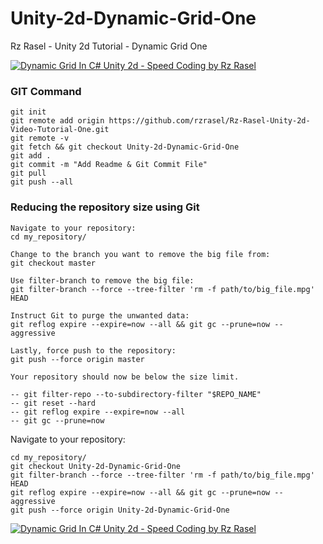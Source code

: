 # Unity-2d-Dynamic-Grid-One
Rz Rasel - Unity 2d Tutorial - Dynamic Grid One

[![Dynamic Grid In C# Unity 2d - Speed Coding by Rz Rasel](https://img.youtube.com/vi/4ID1PDJrUUM/0.jpg)](https://youtu.be/4ID1PDJrUUM)

### GIT Command
```git_command
git init
git remote add origin https://github.com/rzrasel/Rz-Rasel-Unity-2d-Video-Tutorial-One.git
git remote -v
git fetch && git checkout Unity-2d-Dynamic-Grid-One
git add .
git commit -m "Add Readme & Git Commit File"
git pull
git push --all
```

### Reducing the repository size using Git
```
Navigate to your repository:
cd my_repository/

Change to the branch you want to remove the big file from:
git checkout master

Use filter-branch to remove the big file:
git filter-branch --force --tree-filter 'rm -f path/to/big_file.mpg' HEAD

Instruct Git to purge the unwanted data:
git reflog expire --expire=now --all && git gc --prune=now --aggressive

Lastly, force push to the repository:
git push --force origin master

Your repository should now be below the size limit.

-- git filter-repo --to-subdirectory-filter "$REPO_NAME"
-- git reset --hard
-- git reflog expire --expire=now --all
-- git gc --prune=now
```

Navigate to your repository:
```
cd my_repository/
git checkout Unity-2d-Dynamic-Grid-One
git filter-branch --force --tree-filter 'rm -f path/to/big_file.mpg' HEAD
git reflog expire --expire=now --all && git gc --prune=now --aggressive
git push --force origin Unity-2d-Dynamic-Grid-One
```

[![Dynamic Grid In C# Unity 2d - Speed Coding by Rz Rasel](https://yt-embed.herokuapp.com/embed?v=4ID1PDJrUUM)](https://youtu.be/4ID1PDJrUUM "Dynamic Grid In C# Unity 2d - Speed Coding by Rz Rasel")